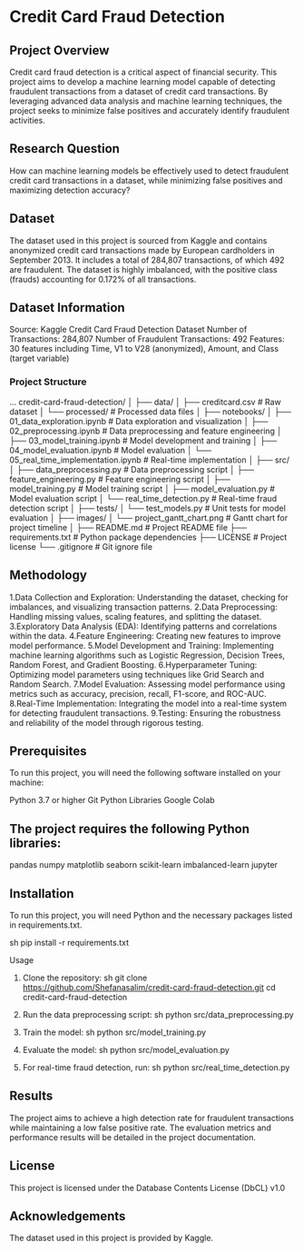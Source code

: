 # Credit Card Fraud Detection


## Project Overview
Credit card fraud detection is a critical aspect of financial security. This project aims to develop a machine learning model capable of detecting fraudulent transactions from a dataset of credit card transactions. By leveraging advanced data analysis and machine learning techniques, the project seeks to minimize false positives and accurately identify fraudulent activities.


## Research Question
How can machine learning models be effectively used to detect fraudulent credit card transactions in a dataset, while minimizing false positives and maximizing detection accuracy?


## Dataset
The dataset used in this project is sourced from Kaggle and contains anonymized credit card transactions made by European cardholders in September 2013. It includes a total of 284,807 transactions, of which 492 are fraudulent. The dataset is highly imbalanced, with the positive class (frauds) accounting for 0.172% of all transactions.


## Dataset Information
Source: Kaggle Credit Card Fraud Detection Dataset
Number of Transactions: 284,807
Number of Fraudulent Transactions: 492
Features: 30 features including Time, V1 to V28 (anonymized), Amount, and Class (target variable)


### Project Structure

...
credit-card-fraud-detection/
│
├── data/
│   ├── creditcard.csv              # Raw dataset
│   └── processed/                  # Processed data files
│
├── notebooks/
│   ├── 01_data_exploration.ipynb   # Data exploration and visualization
│   ├── 02_preprocessing.ipynb      # Data preprocessing and feature engineering
│   ├── 03_model_training.ipynb     # Model development and training
│   ├── 04_model_evaluation.ipynb   # Model evaluation
│   └── 05_real_time_implementation.ipynb  # Real-time implementation
│
├── src/
│   ├── data_preprocessing.py       # Data preprocessing script
│   ├── feature_engineering.py      # Feature engineering script
│   ├── model_training.py           # Model training script
│   ├── model_evaluation.py         # Model evaluation script
│   └── real_time_detection.py      # Real-time fraud detection script
│
├── tests/
│   └── test_models.py              # Unit tests for model evaluation
│
├── images/
│   └── project_gantt_chart.png     # Gantt chart for project timeline
│
├── README.md                       # Project README file
├── requirements.txt                # Python package dependencies
├── LICENSE                         # Project license
└── .gitignore                      # Git ignore file


## Methodology
1.Data Collection and Exploration: Understanding the dataset, checking for imbalances, and visualizing transaction patterns.
2.Data Preprocessing: Handling missing values, scaling features, and splitting the dataset.
3.Exploratory Data Analysis (EDA): Identifying patterns and correlations within the data.
4.Feature Engineering: Creating new features to improve model performance.
5.Model Development and Training: Implementing machine learning algorithms such as Logistic Regression, Decision Trees, Random Forest, and Gradient Boosting.
6.Hyperparameter Tuning: Optimizing model parameters using techniques like Grid Search and Random Search.
7.Model Evaluation: Assessing model performance using metrics such as accuracy, precision, recall, F1-score, and ROC-AUC.
8.Real-Time Implementation: Integrating the model into a real-time system for detecting fraudulent transactions.
9.Testing: Ensuring the robustness and reliability of the model through rigorous testing.


## Prerequisites
To run this project, you will need the following software installed on your machine:


Python 3.7 or higher
Git
Python Libraries
Google Colab


## The project requires the following Python libraries:


pandas
numpy
matplotlib
seaborn
scikit-learn
imbalanced-learn
jupyter


## Installation
To run this project, you will need Python and the necessary packages listed in requirements.txt.


sh
pip install -r requirements.txt


Usage
1. Clone the repository:
sh
git clone https://github.com/Shefanasalim/credit-card-fraud-detection.git
cd credit-card-fraud-detection


2. Run the data preprocessing script:
sh
python src/data_preprocessing.py


3. Train the model:
sh
python src/model_training.py


4. Evaluate the model:
sh
python src/model_evaluation.py


5. For real-time fraud detection, run:
sh
python src/real_time_detection.py


## Results
The project aims to achieve a high detection rate for fraudulent transactions while maintaining a low false positive rate. The evaluation metrics and performance results will be detailed in the project documentation.


## License
This project is licensed under the Database Contents License (DbCL) v1.0


## Acknowledgements
The dataset used in this project is provided by Kaggle.
